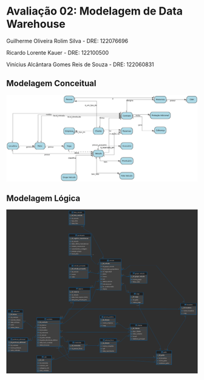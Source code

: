 # Avaliação 02: Modelagem de Data Warehouse
Guilherme Oliveira Rolim Silva - DRE: 122076696

Ricardo Lorente Kauer - DRE: 122100500

Vinícius Alcântara Gomes Reis de Souza - DRE: 122060831

## Modelagem Conceitual

![Modelo Conceitual](conceitual.jpg)

## Modelagem Lógica

![Modelo Lógico](logico.png)
